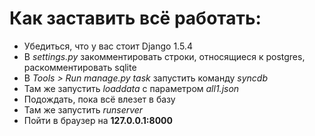 # Как заставить всё работать:
- Убедиться, что у вас стоит Django 1.5.4
- В *settings.py* закомментировать строки, относящиеся к postgres, раскомментировать sqlite
- В *Tools > Run manage.py task* запустить команду *syncdb*
- Там же запустить *loaddata* с параметром *all1.json*
- Подождать, пока всё влезет в базу
- Там же запустить *runserver*
- Пойти в браузер на **127.0.0.1:8000**